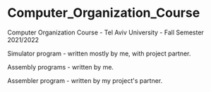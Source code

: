 # Computer_Organization_Course
Computer Organization Course - Tel Aviv University - Fall Semester 2021/2022

Simulator program - written mostly by me, with project partner.

Assembly programs - written by me.

Assembler program - written by my project's partner.
